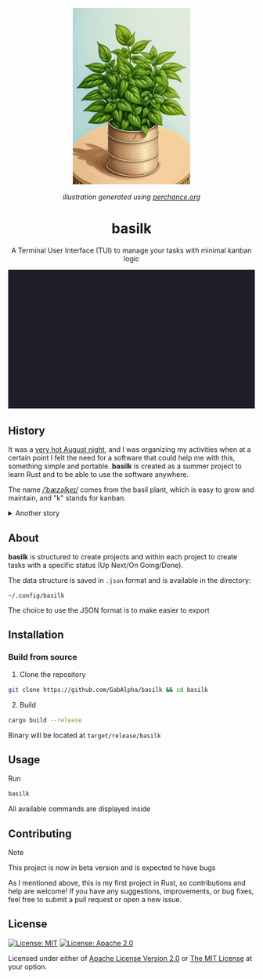 <p align="center"><img src="./assets/basil-k.jpg" width=240></img></p>
<p align="center"><i>illustration generated using <a href="https://perchance.org/ai-pixel-art-generator">perchance.org</a></i></p>

<h1 align="center">basilk</h1>
<p align="center">A Terminal User Interface (TUI) to manage your tasks with minimal kanban logic</p>

<img src="./assets/basilk.gif"></img>

## History
It was a [very hot August night](https://www.meteo.it/notizie/meteo-caldo-in-aumento-la-tendenza-verso-ferragosto-c95aa7dc), and I was organizing my activities when at a certain point I felt the need for a software that could help me with this, something simple and portable. **basilk** is created as a summer project to learn Rust and to be able to use the software anywhere. 

The name [_/ˈbæzəlkeɪ/_](./assets/basil-k.wav?raw=1) comes from the basil plant, which is easy to grow and maintain, and "k" stands for kanban.

<details>
<summary>Another story</summary>

<p align="center"><img src="./assets/bas-silk.jpg" width=240></img></p>
<p align="center"><i>illustration generated using <a href="https://perchance.org/ai-pixel-art-generator">perchance.org</a></i></p>

The name [_/ˈbæzsɪlk/_](./assets/bas-silk.wav?raw=1) comes from the union of basil and silk as a symbol of elaborateness due to its production process.
</details>

## About
**basilk** is structured to create projects and within each project to create tasks with a specific status (Up Next/On Going/Done).

The data structure is saved in `.json` format and is available in the directory:
```
~/.config/basilk
```
The choice to use the JSON format is to make easier to export

## Installation

### Build from source

1. Clone the repository
```sh
git clone https://github.com/GabAlpha/basilk && cd basilk
```
2. Build
```sh
cargo build --release
```
Binary will be located at `target/release/basilk`

## Usage
Run

```sh
basilk
```
All available commands are displayed inside

## Contributing
> [!NOTE]  
> This project is now in beta version and is expected to have bugs

As I mentioned above, this is my first project in Rust, so contributions and help are welcome! If you have any suggestions, improvements, or bug fixes, feel free to submit a pull request or open a new issue.

## License

[![License: MIT](https://img.shields.io/badge/License-MIT-yellow.svg?style=flat&logo=GitHub&labelColor=1D272B&color=819188&logoColor=white)](./LICENSE-MIT)
[![License: Apache 2.0](https://img.shields.io/badge/License-Apache%202.0-blue.svg?style=flat&logo=GitHub&labelColor=1D272B&color=819188&logoColor=white)](./LICENSE-APACHE)

Licensed under either of [Apache License Version 2.0](./LICENSE-APACHE) or [The MIT License](./LICENSE-MIT) at your option.
